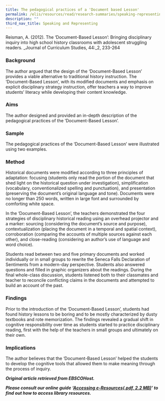 ```yaml
---
title: The pedagogical practices of a 'Document based Lesson'
permalink: /elis/resources/read/research-summaries/speaking-representing/pedagogical-of-document-based-lesson/
description: ""
third_nav_title: Speaking and Representing
---
```

Reisman, A. (2012). The ‘Document-Based Lesson’: Bringing disciplinary inquiry into high school history classrooms with adolescent struggling readers. _Journal of Curriculum Studies, 44:_2, 233-264

### Background

The author argued that the design of the ‘Document-Based Lesson’ provides a viable alternative to traditional history instruction. The ‘Document-Based Lesson’, with its modified documents and emphasis on explicit disciplinary strategy instruction, offer teachers a way to improve students’ literacy while developing their content knowledge.

### Aims

The author designed and provided an in-depth description of the pedagogical practices of the ‘Document-Based Lesson’.

### Sample

The pedagogical practices of the ‘Document-Based Lesson’ were illustrated using two examples.

### Method

Historical documents were modified according to three principles of adaptation: focusing (students only read the portion of the document that shed light on the historical question under investigation), simplification (vocabulary, conventionalized spelling and punctuation), and presentation (preserving the document’s original language and tone). Documents were no longer than 250 words, written in large font and surrounded by comforting white space.

In the ‘Document-Based Lesson’, the teachers demonstrated the four strategies of disciplinary historical reading using an overhead projector and a marker: sourcing (considering the document’s source and purpose), contextualization (placing the document in a temporal and spatial context), corroboration (comparing the accounts of multiple sources against each other), and close-reading (considering an author’s use of language and word choice).

Students read between two and five primary documents and worked individually or in small groups to rewrite the Seneca Falls Declaration of Sentiments from a modern-day perspective. Students also answered questions and filled in graphic organizers about the readings. During the final whole-class discussion, students listened both to their classmates and teacher to reconcile conflicting claims in the documents and attempted to build an account of the past.

### Findings

Prior to the introduction of the ‘Document-Based Lesson’, students had found history lessons to be boring and to be mostly characterized by dusty textbooks and rote memorization. The findings revealed a gradual shift in cognitive responsibility over time as students started to practice disciplinary reading, first with the help of the teachers in small groups and ultimately on their own.

### Implications

The author believes that the ‘Document-Based Lesson’ helped the students to develop the cognitive tools that allowed them to make meaning through the process of inquiry.


_**Original article retrieved from EBSCOHost.**_  

_**Please consult our online guide ‘**__**[Accessing e-Resources(.pdf, 2.2 MB)](https://academyofsingaporeteachers-moe-edu-sg-admin.cwp.sg/elis/resources/read/research-summaries/speaking-and-representing/18e45074-6b1b-4ac7-811f-1a8da16c4f81 "Accessing e-Resources")**__**’ to find out how to access library resources.**_